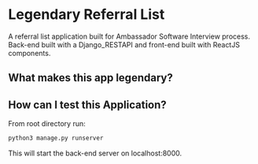 # Legendary Referral List
A referral list application built for Ambassador Software Interview process. Back-end built with a Django_RESTAPI and front-end built with ReactJS components. 

## What makes this app legendary?

## How can I test this Application?
From root directory run:
```python
python3 manage.py runserver
```
This will start the back-end server on localhost:8000.

